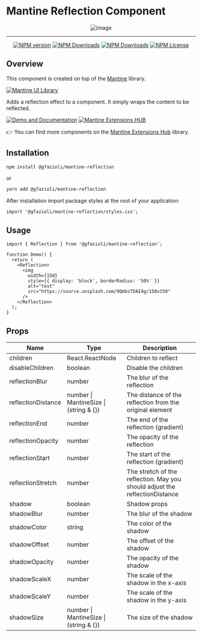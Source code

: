 # Mantine Reflection Component

<div align="center">
  
  ![image](https://github.com/gfazioli/mantine-reflection/assets/432181/74c716a8-6fba-44a2-8f3d-517772e056f7)

</div>

---

<div align="center">

  [![NPM version](https://img.shields.io/npm/v/%40gfazioli%2Fmantine-reflection?style=for-the-badge)](https://www.npmjs.com/package/@gfazioli/mantine-reflection)
  [![NPM Downloads](https://img.shields.io/npm/dm/%40gfazioli%2Fmantine-reflection?style=for-the-badge)](https://www.npmjs.com/package/@gfazioli/mantine-reflection)
  [![NPM Downloads](https://img.shields.io/npm/dy/%40gfazioli%2Fmantine-reflection?style=for-the-badge&label=%20&color=f90)](https://www.npmjs.com/package/@gfazioli/mantine-reflection)
  [![NPM License](https://img.shields.io/npm/l/%40gfazioli%2Fmantine-reflection?style=for-the-badge)](https://github.com/gfazioli/mantine-flip/blob/master/LICENSE)


</div>

## Overview

This component is created on top of the [Mantine](https://mantine.dev/) library.

[![Mantine UI Library](https://img.shields.io/badge/-MANTINE_UI_LIBRARY-blue?style=for-the-badge&labelColor=black&logo=mantine
)](https://mantine.dev/)

Adds a reflection effect to a component. It simply wraps the content to be reflected.

[![Demo and Documentation](https://img.shields.io/badge/-Demo_%26_Documentation-blue?style=for-the-badge&labelColor=black&logo=typescript
)](https://gfazioli.github.io/mantine-reflection/)
[![Mantine Extensions HUB](https://img.shields.io/badge/-Mantine_Extensions_Hub-blue?style=for-the-badge&labelColor=blue
)](https://mantine-extensions.vercel.app/)

👉 You can find more components on the [Mantine Extensions Hub](https://mantine-extensions.vercel.app/) library.

## Installation

```sh
npm install @gfazioli/mantine-reflection
```
or 

```sh
yarn add @gfazioli/mantine-reflection
```

After installation import package styles at the root of your application:

```tsx
import '@gfazioli/mantine-reflection/styles.css';
```

## Usage

```tsx
import { Reflection } from '@gfazioli/mantine-reflection';

function Demo() {
  return (
    <Reflection>
      <img
        width={150}
        style={{ display: 'block', borderRadius: '50%' }}
        alt="test"
        src="https://source.unsplash.com/9QmbsTDAI4g/150x150"
      />
    </Reflection>
  );
}
```

## Props

| Name              | Type              | Description                                   |
| ----------------- | ----------------- | --------------------------------------------- |
| children          | React.ReactNode  | Children to reflect                           |
| disableChildren   | boolean           | Disable the children                          |
| reflectionBlur    | number            | The blur of the reflection                     |
| reflectionDistance| number \| MantineSize \| (string & {})    | The distance of the reflection from the original element|
| reflectionEnd     | number            | The end of the reflection (gradient)           |
| reflectionOpacity | number            | The opacity of the reflection                  |
| reflectionStart   | number            | The start of the reflection (gradient)         |
| reflectionStretch | number            | The stretch of the reflection. May you should adjust the reflectionDistance|
| shadow            | boolean           | Shadow props                                  |
| shadowBlur        | number            | The blur of the shadow                        |
| shadowColor       | string            | The color of the shadow                       |
| shadowOffset      | number            | The offset of the shadow                      |
| shadowOpacity     | number            | The opacity of the shadow                     |
| shadowScaleX      | number            | The scale of the shadow in the x-axis         |
| shadowScaleY      | number            | The scale of the shadow in the y-axis         |
| shadowSize        | number \| MantineSize \| (string & {})    | The size of the shadow                         |


